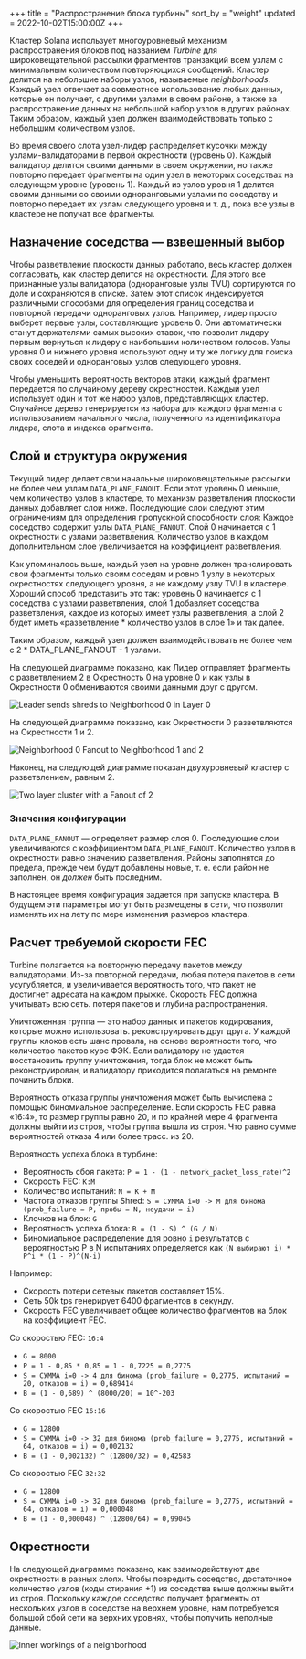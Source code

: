 +++
title = "Распространение блока турбины"
sort_by = "weight"
updated = 2022-10-02T15:00:00Z
+++

Кластер Solana использует многоуровневый механизм распространения блоков под названием _Turbine_ для широковещательной рассылки фрагментов транзакций всем узлам с минимальным количеством повторяющихся сообщений. Кластер делится на небольшие наборы узлов, называемые _neighborhoods_. Каждый узел отвечает за совместное использование любых данных, которые он получает, с другими узлами в своем районе, а также за распространение данных на небольшой набор узлов в других районах. Таким образом, каждый узел должен взаимодействовать только с небольшим количеством узлов.

Во время своего слота узел-лидер распределяет кусочки между узлами-валидаторами в первой окрестности \(уровень 0\). Каждый валидатор делится своими данными в своем окружении, но также повторно передает фрагменты на один узел в некоторых соседствах на следующем уровне \(уровень 1\). Каждый из узлов уровня 1 делится своими данными со своими одноранговыми узлами по соседству и повторно передает их узлам следующего уровня и т. д., пока все узлы в кластере не получат все фрагменты.

## Назначение соседства — взвешенный выбор

Чтобы разветвление плоскости данных работало, весь кластер должен согласовать, как кластер делится на окрестности. Для этого все признанные узлы валидатора \(одноранговые узлы TVU\) сортируются по доле и сохраняются в списке. Затем этот список индексируется различными способами для определения границ соседства и повторной передачи одноранговых узлов. Например, лидер просто выберет первые узлы, составляющие уровень 0. Они автоматически станут держателями самых высоких ставок, что позволит лидеру первым вернуться к лидеру с наибольшим количеством голосов. Узлы уровня 0 и нижнего уровня используют одну и ту же логику для поиска своих соседей и одноранговых узлов следующего уровня.

Чтобы уменьшить вероятность векторов атаки, каждый фрагмент передается по случайному дереву окрестностей. Каждый узел использует один и тот же набор узлов, представляющих кластер. Случайное дерево генерируется из набора для каждого фрагмента с использованием начального числа, полученного из идентификатора лидера, слота и индекса фрагмента.

## Слой и структура окружения

Текущий лидер делает свои начальные широковещательные рассылки не более чем узлам `DATA_PLANE_FANOUT`. Если этот уровень 0 меньше, чем количество узлов в кластере, то механизм разветвления плоскости данных добавляет слои ниже. Последующие слои следуют этим ограничениям для определения пропускной способности слоя: Каждое соседство содержит узлы `DATA_PLANE_FANOUT`. Слой 0 начинается с 1 окрестности с узлами разветвления. Количество узлов в каждом дополнительном слое увеличивается на коэффициент разветвления.

Как упоминалось выше, каждый узел на уровне должен транслировать свои фрагменты только своим соседям и ровно 1 узлу в некоторых окрестностях следующего уровня, а не каждому узлу TVU в кластере. Хороший способ представить это так: уровень 0 начинается с 1 соседства с узлами разветвления, слой 1 добавляет соседства разветвления, каждое из которых имеет узлы разветвления, а слой 2 будет иметь «разветвление * количество узлов в слое 1» и так далее.

Таким образом, каждый узел должен взаимодействовать не более чем с 2 * DATA_PLANE_FANOUT - 1 узлами.

На следующей диаграмме показано, как Лидер отправляет фрагменты с разветвлением 2 в Окрестность 0 на уровне 0 и как узлы в Окрестности 0 обмениваются своими данными друг с другом.

![Leader sends shreds to Neighborhood 0 in Layer 0](/img/data-plane-seeding.svg)

На следующей диаграмме показано, как Окрестности 0 разветвляются на Окрестности 1 и 2.

![Neighborhood 0 Fanout to Neighborhood 1 and 2](/img/data-plane-fanout.svg)

Наконец, на следующей диаграмме показан двухуровневый кластер с разветвлением, равным 2.

![Two layer cluster with a Fanout of 2](/img/data-plane.svg)

### Значения конфигурации

`DATA_PLANE_FANOUT` — определяет размер слоя 0. Последующие слои увеличиваются с коэффициентом `DATA_PLANE_FANOUT`. Количество узлов в окрестности равно значению разветвления. Районы заполнятся до предела, прежде чем будут добавлены новые, т. е. если район не заполнен, он _должен_ быть последним.

В настоящее время конфигурация задается при запуске кластера. В будущем эти параметры могут быть размещены в сети, что позволит изменять их на лету по мере изменения размеров кластера.

## Расчет требуемой скорости FEC

Turbine полагается на повторную передачу пакетов между валидаторами. Из-за
повторной передачи, любая потеря пакетов в сети усугубляется, и
увеличивается вероятность того, что пакет не достигнет адресата
на каждом прыжке. Скорость FEC должна учитывать всю сеть.
потеря пакетов и глубина распространения.

Уничтоженная группа — это набор данных и пакетов кодирования, которые можно использовать.
реконструировать друг друга. У каждой группы клоков есть шанс провала,
на основе вероятности того, что количество пакетов
курс ФЭК. Если валидатору не удается восстановить группу уничтожения,
тогда блок не может быть реконструирован, и валидатору приходится полагаться
на ремонте починить блоки.

Вероятность отказа группы уничтожения может быть вычислена с помощью
биномиальное распределение. Если скорость FEC равна «16:4», то размер группы
равно 20, и по крайней мере 4 фрагмента должны выйти из строя, чтобы группа вышла из строя.
Что равно сумме вероятностей отказа 4 или более трасс.
из 20.

Вероятность успеха блока в турбине:

- Вероятность сбоя пакета: `P = 1 - (1 - network_packet_loss_rate)^2`
- Скорость FEC: `K:M`
- Количество испытаний: `N = K + M`
- Частота отказов группы Shred: `S = СУММА i=0 -> M для бинома (prob_failure = P, пробы = N, неудачи = i)`
- Клочков на блок: `G`
- Вероятность успеха блока: `B = (1 - S) ^ (G / N)`
- Биномиальное распределение для ровно `i` результатов с вероятностью P в N испытаниях определяется как `(N выбирают i) * P^i * (1 - P)^(N-i)`

Например:

- Скорость потери сетевых пакетов составляет 15%.
- Сеть 50k tps генерирует 6400 фрагментов в секунду.
- Скорость FEC увеличивает общее количество фрагментов на блок на коэффициент FEC.

Со скоростью FEC: `16:4`

- `G = 8000`
- `P = 1 - 0,85 * 0,85 = 1 - 0,7225 = 0,2775`
- `S = СУММА i=0 -> 4 для бинома (prob_failure = 0,2775, испытаний = 20, отказов = i) = 0,689414`
- `В = (1 - 0,689) ^ (8000/20) = 10^-203`

Со скоростью FEC `16:16`

- `G = 12800`
- `S = СУММА i=0 -> 32 для бинома (prob_failure = 0,2775, испытаний = 64, отказов = i) = 0,002132`
- `В = (1 - 0,002132) ^ (12800/32) = 0,42583`

Со скоростью FEC `32:32`

- `G = 12800`
- `S = СУММА i=0 -> 32 для бинома (prob_failure = 0,2775, испытаний = 64, отказов = i) = 0,000048`
- `В = (1 - 0,000048) ^ (12800/64) = 0,99045`

## Окрестности

На следующей диаграмме показано, как взаимодействуют две окрестности в разных слоях. Чтобы повредить соседство, достаточное количество узлов \(коды стирания +1\) из соседства выше должны выйти из строя. Поскольку каждое соседство получает фрагменты от нескольких узлов в соседстве на верхнем уровне, нам потребуется большой сбой сети на верхних уровнях, чтобы получить неполные данные.

![Inner workings of a neighborhood](/img/data-plane-neighborhood.svg)
